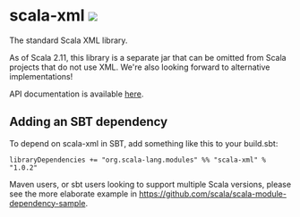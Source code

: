 scala-xml [<img src="https://api.travis-ci.org/scala/scala-xml.png"/>](https://travis-ci.org/scala/scala-xml)
=========

The standard Scala XML library.

As of Scala 2.11, this library is a separate jar that can be omitted from Scala projects that do not use XML.
We're also looking forward to alternative implementations!

API documentation is available [here](http://www.scala-lang.org/api/current/scala-xml/).

## Adding an SBT dependency
To depend on scala-xml in SBT, add something like this to your build.sbt:

```
libraryDependencies += "org.scala-lang.modules" %% "scala-xml" % "1.0.2"
```

Maven users, or sbt users looking to support multiple Scala versions, please see the more elaborate example in https://github.com/scala/scala-module-dependency-sample.
